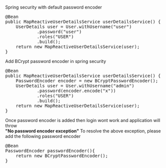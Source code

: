 Spring security with default password encoder
<pre>@Bean
public MapReactiveUserDetailsService userDetailsService() {        
    UserDetails user = User.withUsername("user")
            .password("user")
            .roles("USER")
            .build();
    return new MapReactiveUserDetailsService(user);
}
</pre>

Add BCrypt password encoder in spring security
<pre>
@Bean
public MapReactiveUserDetailsService userDetailsService() {
    PasswordEncoder encoder = new BCryptPasswordEncoder();
    UserDetails user = User.withUsername("admin")
            .password(encoder.encode("x"))
            .roles("USER")
            .build();
    return new MapReactiveUserDetailsService(user);
}
</pre>

Once password encoder is added then login wont work and application will throw
<br><b>"No password encoder exception"</b>
To resolve the above exception, please add the following password encoder
<pre>
@Bean
PasswordEncoder passwordEncoder(){
    return new BCryptPasswordEncoder();
}
</pre>
 